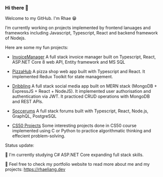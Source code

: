 ### Hi there 👋

Welcome to my GitHub. I'm Rhae 😁

I’m currently working on projects implemented by frontend lanuages and frameworks including Javascript, Typescript, React and backend framework of Nodejs.

Here are some my fun projects:

- [InvoiceManager](https://github.com/Rha3L/InvoiceManager)
  A full stack invoice manager built on Typescript, React, ASP.NET Core 8 web API, Entity framework and MS SQL

- [PizzaHub](https://github.com/Rha3L/pizzahub-ts)
  A pizza shop web app built with Typescript and React. It implemented Redux Toolkit for state management. 

- [Dribbling](https://github.com/Rha3L/dribbling-mern)
  A full stack social media app built on MERN stack (MongoDB + ExpressJS + React + NodeJS). It implemented user authorisation and authentication via JWT. It practiced CRUD operations with MongoDB and REST APIs.

- [Soccerums](https://github.com/Rha3L/soccerums)
  A full stack forums built with Typescript, React, Node.js, GraphQL, PostgreSQL

- [CS50 Projects](https://github.com/Rha3L/CS50-projects)
  Some interesting projects done in  CS50 course implemented using C or Python to practice algorithmatic thinking and effecient problem-solving.

  
Status update:

🌱 I'm currently studying C# ASP.NET Core expanding full stack skills.

🫶 Feel free to check my portfolio website to read more about me and my projects: https://rhaeliang.dev
<!-- 
**Rha3L/Rha3L** is a ✨ _special_ ✨ repository because its `README.md` (this file) appears on your GitHub profile.

Here are some ideas to get you started:


- 🌱 I’m currently learning ...
- 👯 I’m looking to collaborate on ...
- 🤔 I’m looking for help with ...
- 💬 Ask me about ...
- 📫 How to reach me: ...
- 😄 Pronouns: ...
- ⚡ Fun fact: ...
-->
